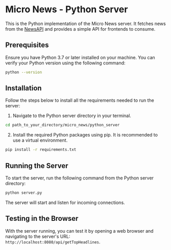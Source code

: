 # Micro News - Python Server

This is the Python implementation of the Micro News server. It fetches news from the [NewsAPI](https://newsapi.org/) and provides a simple API for frontends to consume.

## Prerequisites

Ensure you have Python 3.7 or later installed on your machine. You can verify your Python version using the following command:

```bash
python --version
```

## Installation

Follow the steps below to install all the requirements needed to run the server:

1. Navigate to the Python server directory in your terminal.

```bash
cd path_to_your_directory/micro_news/python_server
```

2. Install the required Python packages using pip. It is recommended to use a virtual environment.

```bash
pip install -r requirements.txt
```

## Running the Server

To start the server, run the following command from the Python server directory:

```bash
python server.py
```

The server will start and listen for incoming connections.

## Testing in the Browser

With the server running, you can test it by opening a web browser and navigating to the server's URL: `http://localhost:8080/api/getTopHeadlines`.
